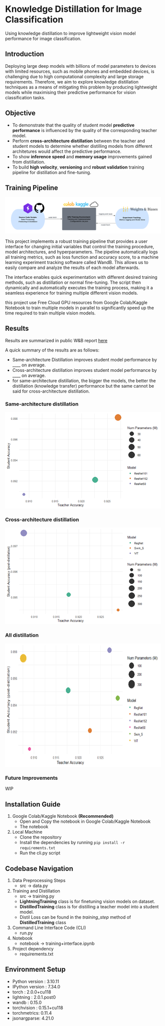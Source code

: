 # Knowledge Distillation for Image Classification
Using knowledge distillation to improve lightweight vision model performance for image classification.

## Introduction
Deploying large deep models with billions of model parameters to devices with limited resources, such as mobile phones and embedded devices, is challenging due to high computational complexity and large storage requirements. Therefore, we aim to explore knowledge distillation techniques as a means of mitigating this problem by producing lightweight models while maximising their predictive performance for vision classification tasks.

## Objective 
- To demonstrate that the quality of student model **predictive performance** is influenced by the quality of the corresponding teacher model.
- Perform **cross-architecture distillation** between the teacher and student models to determine whether distilling models from different architetures would affect the predictive performance.
- To show **inference speed** and **memory usage** improvements gained from distillation.
- To build **high velocity**, **versioning** and **robust validation** training pipeline for distillation and fine-tuning.

## Training Pipeline
![Training Pipeline Overview](https://github.com/hazrulakmal/image-classification-KD/blob/main/asset/training_pipelines.png?raw=true)

This project implements a robust training pipeline that provides a user interface for changing initial variables that control the training procedure, model architectures, and hyperparameters. The pipeline automatically logs all training metrics, such as loss function and accuracy score, to a machine learning experiment tracking software called WandB. This allows us to easily compare and analyze the results of each model afterwards.

The interface enables quick experimentation with different desired training methods, such as distillation or normal fine-tuning. The script then dynamically and automatically executes the training process, making it a seamless experience for training multiple different vision models.

this project use Free Cloud GPU resources from Google Colab/Kaggle Notebook to train multiple models in parallel to significantly speed up the time required to train multiple vision models.

## Results
Results are summarized in public W&B report [here](https://api.wandb.ai/links/st311-project/c9zfjjli)

A quick summary of the results are as follows:
- Same-architecture Distillation improves student model performance by ____ on average.
- Cross-architecture distillation improves student model performance by ____ on average.
- for same-architecture distillation, the bigger the models, the better the distillation (knowledge transfer) performance but the same cannot be said for cross-architecture distillation.


### Same-architecture distillation
<p align="center">
  <img src="https://github.com/hazrulakmal/image-classification-KD/blob/main/asset/same_achitecture.png?raw=true"/>
</p>

### Cross-architecture distillation
<p align="center">
  <img src="https://github.com/hazrulakmal/image-classification-KD/blob/main/asset/cross_architecture.png?raw=true"/>
</p>


### All distillation
<p align="center">
  <img src="https://github.com/hazrulakmal/image-classification-KD/blob/main/asset/all_distillation.png?raw=true" width="630" height="400"/>
</p>

### Future Improvements
WIP


## Installation Guide
1. Google Colab/Kaggle Notebook **(Recommended)**
    - Open and Copy the notebook in Google Colab/Kaggle Notebook
    - The notebook
2. Local Machine
    - Clone the repository
    - Install the dependencies by running `pip install -r requirements.txt`
    - Run the cli.py script

## Codebase Navigation
1. Data Preprocessing Steps
    - src -> data.py
2. Training and Distillation
    - src -> training.py
    - **LightningTraining** class is for finetuning vision models on dataset.
    - **DistilledTraining** class is for distilling a teacher model into a student model.
    - Distil Loss can be found in the *training_step* method of **DistilledTraining** class
3. Command Line Interface Code (CLI)
    - run.py
4. Notebook
    - notebook -> training+interface.ipynb   
5. Project dependency 
    - requirements.txt

## Environment Setup
- Python version       : 3.10.11
- IPython version      : 7.34.0
- torch       : 2.0.0+cu118
- lightning   : 2.0.1.post0
- wandb       : 0.15.0
- torchvision : 0.15.1+cu118
- torchmetrics: 0.11.4
- jsonargparse: 4.21.0